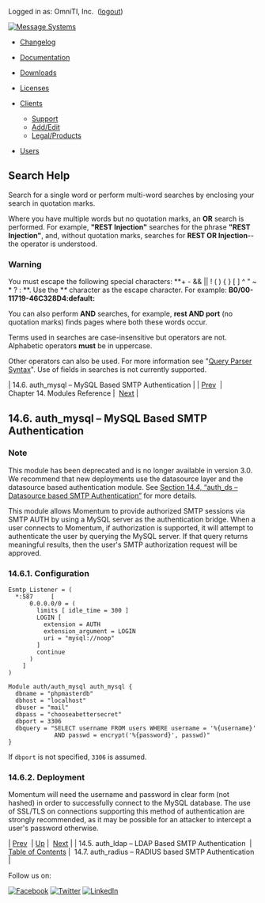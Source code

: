 Logged in as: OmniTI, Inc.  ([logout](https://support.messagesystems.com/logout.php))

[![Message Systems](https://support.messagesystems.com/images/ms-white205.png)](https://support.messagesystems.com/start.php) 

*   [Changelog](https://support.messagesystems.com/start.php?show=changelog)
*   [Documentation](https://support.messagesystems.com/docs/)
*   [Downloads](https://support.messagesystems.com/start.php)

*   [Licenses](https://support.messagesystems.com/license_summary.php)
*   <a href="">Clients</a>
    *   [Support](https://support.messagesystems.com/cs.php)
    *   [Add/Edit](https://support.messagesystems.com/edit_client.php)
    *   [Legal/Products](https://support.messagesystems.com/edit_products.php)
*   [Users](https://support.messagesystems.com/edit_customer.php)

## Search Help

Search for a single word or perform multi-word searches by enclosing your search in quotation marks.

Where you have multiple words but no quotation marks, an **OR** search is performed. For example, **"REST Injection"** searches for the phrase **"REST Injection"**, and, without quotation marks, searches for **REST OR Injection**--the operator is understood.

### Warning

You must escape the following special characters: **+ - && || ! ( ) { } [ ] ^ " ~ * ? : \**. Use the **\** character as the escape character. For example: **B0/00-11719-46C328D4\:default\:**

You can also perform **AND** searches, for example, **rest AND port** (no quotation marks) finds pages where both these words occur.

Terms used in searches are case-insensitive but operators are not. Alphabetic operators **must** be in uppercase.

Other operators can also be used. For more information see "[Query Parser Syntax](https://lucene.apache.org/core/old_versioned_docs/versions/3_0_0/queryparsersyntax.html)". Use of fields in searches is not currently supported.

| 14.6. auth_mysql – MySQL Based SMTP Authentication |
| [Prev](modules.auth_ldap.php)  | Chapter 14. Modules Reference |  [Next](modules.auth_radius.php) |

## 14.6. auth_mysql – MySQL Based SMTP Authentication

<a class="indexterm" name="idp10666192"></a>
### Note

This module has been deprecated and is no longer available in version 3.0\. We recommend that new deployments use the datasource layer and the datasource based authentication module. See [Section 14.4, “auth_ds – Datasource based SMTP Authentication”](modules.auth_ds.php "14.4. auth_ds – Datasource based SMTP Authentication") for more details.

This module allows Momentum to provide authorized SMTP sessions via SMTP AUTH by using a MySQL server as the authentication bridge. When a user connects to Momentum, if authorization is supported, it will attempt to authenticate the user by querying the MySQL server. If that query returns meaningful results, then the user's SMTP authorization request will be approved.

### 14.6.1. Configuration

```
Esmtp_Listener = (
  *:587     [
      0.0.0.0/0 = (
        limits [ idle_time = 300 ]
        LOGIN [
          extension = AUTH
          extension_argument = LOGIN
          uri = "mysql://noop"
        ]
        continue
      )
    ]
)

Module auth/auth_mysql auth_mysql {
  dbname = "phpmasterdb"
  dbhost = "localhost"
  dbuser = "mail"
  dbpass = "chooseabettersecret"
  dbport = 3306
  dbquery = "SELECT username FROM users WHERE username = '%{username}'
             AND passwd = encrypt('%{password}', passwd)"
}
```

If `dbport` is not specified, `3306` is assumed.

### 14.6.2. Deployment

Momentum will need the username and password in clear form (not hashed) in order to successfully connect to the MySQL database. The use of SSL/TLS on connections supporting this method of authentication are strongly recommended, as it may be possible for an attacker to intercept a user's password otherwise.

| [Prev](modules.auth_ldap.php)  | [Up](modules.php) |  [Next](modules.auth_radius.php) |
| 14.5. auth_ldap – LDAP Based SMTP Authentication  | [Table of Contents](index.php) |  14.7. auth_radius – RADIUS based SMTP Authentication |

Follow us on:

[![Facebook](https://support.messagesystems.com/images/icon-facebook.png)](http://www.facebook.com/messagesystems) [![Twitter](https://support.messagesystems.com/images/icon-twitter.png)](http://twitter.com/#!/MessageSystems) [![LinkedIn](https://support.messagesystems.com/images/icon-linkedin.png)](http://www.linkedin.com/company/message-systems)